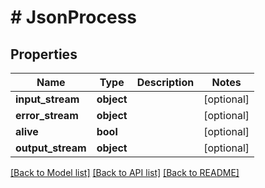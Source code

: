 # # JsonProcess

## Properties

Name | Type | Description | Notes
------------ | ------------- | ------------- | -------------
**input_stream** | **object** |  | [optional]
**error_stream** | **object** |  | [optional]
**alive** | **bool** |  | [optional]
**output_stream** | **object** |  | [optional]

[[Back to Model list]](../../README.md#models) [[Back to API list]](../../README.md#endpoints) [[Back to README]](../../README.md)
